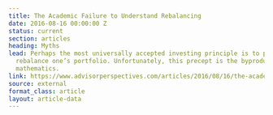 ```yaml
---
title: The Academic Failure to Understand Rebalancing
date: 2016-08-16 00:00:00 Z
status: current
section: articles
heading: Myths
lead: Perhaps the most universally accepted investing principle is to periodically
  rebalance one’s portfolio. Unfortunately, this precept is the byproduct of imperfect
  mathematics.
link: https://www.advisorperspectives.com/articles/2016/08/16/the-academic-failure-to-understand-rebalancing
source: external
format_class: article
layout: article-data
---
```


